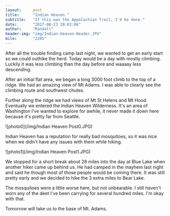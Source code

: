 ```yaml
---
layout:     post
title:      "Indian Heaven "
subtitle:   "If this was the Appalachian Trail, I'd be done."
date:       "2017-08-23 20:03:06"
author:     "Randall"
header-img: "img/Indian-Heaven-Header.JPG"
mile:       "2205"
---
```

After all the trouble finding camp last night, we wanted to get an early start so we could outhike the herd. Today would be a day with mostly climbing. Luckily it was less climbing than the day before and waaaay less descending. 

After an initial flat area, we began a long 3000 foot climb to the top of a ridge. We had an amazing view of Mt Adams. I was able to clearly see the climbing route and southwest chutes. 

Further along the ridge we had views of Mt St Helens and Mt Hood. Eventually we entered the Indian Heaven Wilderness. It's an area of Washington I've wanted to explore for awhile,  it never made it down here because it's pretty far from Seattle.

![photo0](/img/Indian Heaven Post0.JPG)

Indian Heaven has a reputation for really bad mosquitoes, so it was nice when we didn't have any issues with them while hiking.

![photo1](/img/Indian Heaven Post1.JPG)

We stopped for a short break about 28 miles into the day at Blue Lake when another hiker came up behind us. He had camped in the mayhem last night and said he though most of those people would be coming there. It was still pretty early and we decided to hike the 3 extra miles to Bear Lake.

The mosquitoes were a little worse here, but not unbearable. I still haven't worn any of the deet I've been carrying for several hundred miles. I'm okay with that.

Tomorrow will take us to the base of Mt. Adams. 
